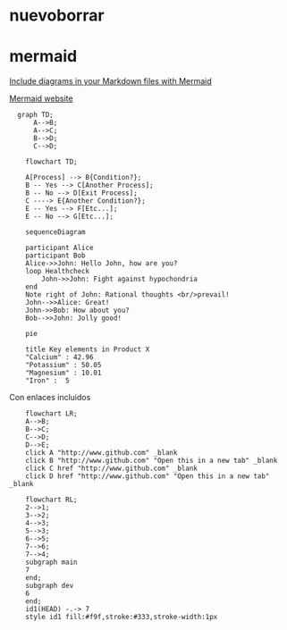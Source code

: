 # nuevoborrar

# mermaid
[Include diagrams in your Markdown files with Mermaid](https://github.blog/2022-02-14-include-diagrams-markdown-files-mermaid/)   

[Mermaid website](https://mermaid-js.github.io/mermaid/) 

```mermaid
  graph TD;
      A-->B;
      A-->C;
      B-->D;
      C-->D;
```

```mermaid
    flowchart TD;

    A[Process] --> B{Condition?};
    B -- Yes --> C[Another Process];
    B -- No --> D[Exit Process];
    C ----> E{Another Condition?};
    E -- Yes --> F[Etc...];
    E -- No --> G[Etc...];

```

```mermaid
    sequenceDiagram

    participant Alice
    participant Bob
    Alice->>John: Hello John, how are you?
    loop Healthcheck
        John->>John: Fight against hypochondria
    end
    Note right of John: Rational thoughts <br/>prevail!
    John-->>Alice: Great!
    John->>Bob: How about you?
    Bob-->>John: Jolly good!
```    

```mermaid
    pie

    title Key elements in Product X
    "Calcium" : 42.96
    "Potassium" : 50.05
    "Magnesium" : 10.01
    "Iron" :  5
```

Con enlaces incluidos

```mermaid
    flowchart LR;
    A-->B;
    B-->C;
    C-->D;
    D-->E;
    click A "http://www.github.com" _blank
    click B "http://www.github.com" "Open this in a new tab" _blank
    click C href "http://www.github.com" _blank
    click D href "http://www.github.com" "Open this in a new tab" _blank
```

```mermaid
    flowchart RL;
    2-->1;
    3-->2;
    4-->3;
    5-->3;
    6-->5;
    7-->6;
    7-->4;
    subgraph main
    7
    end;
    subgraph dev
    6
    end;
    id1(HEAD) -.-> 7
    style id1 fill:#f9f,stroke:#333,stroke-width:1px
    
```
